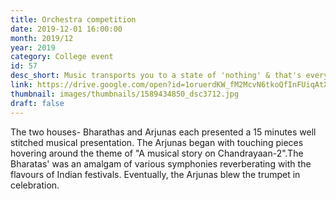 ```yaml
---
title: Orchestra competition
date: 2019-12-01 16:00:00
month: 2019/12
year: 2019
category: College event
id: 57
desc_short: Music transports you to a state of 'nothing' & that's everything you need from it. Getting lost can be a pleasurable experience  especially when the maze is synchronized beats & mellifluous melodies.
link: https://drive.google.com/open?id=1oruerdKW_fM2McvN6tkoQfInFUiqAtX2
thumbnail: images/thumbnails/1589434850_dsc3712.jpg
draft: false
---
```


The two houses- Bharathas and Arjunas each presented a 15 minutes well stitched musical presentation. The Arjunas began with touching pieces hovering around the theme of "A musical story on Chandrayaan-2".The Bharatas' was an amalgam of various symphonies reverberating with the flavours of Indian festivals. Eventually, the Arjunas blew the trumpet in celebration.